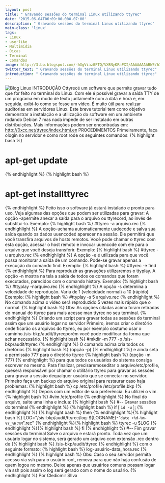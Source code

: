 ```yaml
---
layout: post
title: " Gravando sessões do terminal Linux utilizando ttyrec"
date: '2015-06-04T06:09:00.000-07:00'
description: " Gravando sessões do terminal Linux utilizando ttyrec"
main-class: 'linux'
tags:
- Linux
- userlike
- Multimídia
- Dicas
- Terminal
- Comandos
image: http://3.bp.blogspot.com/-hXgViazGFTQ/VXBNyKFaPXI/AAAAAAAABWE/hIIG5Jax7Ak/s72-c/ttyrec.jpg
twitter_text: " Gravando sessões do terminal Linux utilizando ttyrec"
introduction: " Gravando sessões do terminal Linux utilizando ttyrec"
---
```

![Blog Linux](http://3.bp.blogspot.com/-hXgViazGFTQ/VXBNyKFaPXI/AAAAAAAABWE/hIIG5Jax7Ak/s320/ttyrec.jpg "Blog Linux")
INTRODUÇÃO Ottyrecé um software que permite gravar  tudo que for feito no terminal do Linux.  Com ele é possível gravar a  saída TTY de um programa em modo de texto juntamente com a data e hora  e, em seguida, exibi-lo como se fosse um vídeo. É muito útil para  realizar auditorias em servidores Linux.  Este breve tutorial tem como  objetivo demonstrar a instalação e a utilização do software em um  ambiente rodando Debian 7 mas nada impede de ser instalado em outras  distribuições.  Mais informações podem ser encontradas em:   http://0xcc.net/ttyrec/index.html.en    PROCEDIMENTOS Primeiramente, faça ologin no servidor e como root rode os seguintes comandos:     {% highlight bash %}
# apt-get update
{% endhighlight %} {% highlight bash %}
# apt-get installttyrec
{% endhighlight %}    Feito isso o software já estará instalado e pronto para uso. Veja  algumas das opções que podem ser utilizadas para gravar:  A opção  -apermite anexar a saída para o arquivo ou ttyrecord, ao invés de  substituí-lo.  Exemplo: {% highlight bash %}
#ttyrec -a arquivo.rec
{% endhighlight %}    A opção-uchama automaticamente uudecode e salva sua saída quando  os dados uuencoded aparecer na sessão. Ele permitirá que você transfira  arquivos de hosts remotos. Você pode chamar o ttyrec com esta opção,  acessar o host remoto e invocar uuencode com ele para o arquivo que você  deseja transferir.  Exemplo: {% highlight bash %}
#ttyrec -u arquivo.rec
{% endhighlight %}    A opção -e é utilizada para que você possa monitorar a saída de um  comando. Pode-se gravar apenas a execução do comando find.  Exemplo: {% highlight bash %}
#ttyrec -e find
{% endhighlight %}    Para reproduzir as gravações utilizaremos o ttyplay.  A opção -n  mostra na tela a saída de todos os comandos que foram executados,  parecidos com o comando history.  Exemplo: {% highlight bash %}
#ttyplay -narquivo.rec
{% endhighlight %}    A opção -s determina a velocidade de reprodução. Varia de 1 (velocidade normal) a 10 (rápido)  Exemplo: {% highlight bash %}
#ttyplay -s 5 arquivo.rec
{% endhighlight %}    No comando acima o vídeo será reproduzido 5 vezes mais rápido que o normal.  {% highlight bash %}
Obs: As opções citadas acima foram retiradas do manual do ttyrec para mais acesse man ttyrec no seu terminal.
{% endhighlight %}    Criando um script para gravar todas as sessões do terminal assim que  um usuário logar no servidor  Primeiro, iremos criar o diretório onde  ficarão os arquivos do ttyrec, eu por exemplo costumo usar o caminho  /sis-bkp/audit/ttyrecporém você pode modificar da forma que achar  necessário.     {% highlight bash %}
#mkdir -m 777 -p /sis-bkp/audit/ttyrec
{% endhighlight %}    O comando acima cria todos os diretórios {% highlight bash %}
(opção -p)
{% endhighlight %} e ainda seta a permissão 777 para o diretório ttyrec {% highlight bash %}
(opção -m 777)
{% endhighlight %} para que todos os usuários do sistema consiga escrever no mesmo.  Para  finalizar, precisaremoseditar o arquivo/etc/profile, queserá  responsável por chamar o utilitário ttyrec para gravar as sessões para  gravar a sessão dequalquer usuário que se conectar no servidor.   Primeiro faça um backup do arquivo original para restaurar caso haja  problemas:     {% highlight bash %}
cp /etc/profile /etc/profile.bkp
{% endhighlight %}    Depois com um editor de sua preferência. Eu utilizei o vim.     {% highlight bash %}
#vim /etc/profile
{% endhighlight %}    No final do arquivo, salte uma linha e inclua:     {% highlight bash %}
#-- Gravar sessões do terminal
{% endhighlight %} {% highlight bash %}
if [ `id -u` ];
{% endhighlight %} {% highlight bash %}
then
{% endhighlight %}{% highlight bash %}
 LOG="/sis-bkp/audit/ttyrec/log-${LOGNAME}-"`date +%d-%m-%Y_%H:%M`".rec"
{% endhighlight %}{% highlight bash %}
 ttyrec -u $LOG
{% endhighlight %}{% highlight bash %}
 fi
{% endhighlight %} #-- Fim gravar sessões do terminal     Salve o arquivo e estará pronto.  Toda vez que um usuário logar no sistema, será gerado um arquivo com  extensão .rec dentro de {% highlight bash %}
/sis-bkp/audit/ttyrec
{% endhighlight %} com o seguinte formato:     {% highlight bash %}
log-usuário-data_hora.rec
{% endhighlight %}    {% highlight bash %}
Obs:  Caso o seu servidor permita acesso via ssh para o usuário root, remova  para que não haja confusão de quem logou no mesmo. Deixe apenas que  usuários comuns possam logar via ssh pois assim o log será gerado com o  nome do usuário.
{% endhighlight %}
Por Clediomir SIlva
